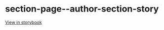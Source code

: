 # section-page--author-section-story

[View in storybook](https://raw.githack.com/Independent-Digital-News-and-Media-Ltd/standard-pwamp-sb/PR-654-sb/index.html?path=/story/section-page--author-section-story)